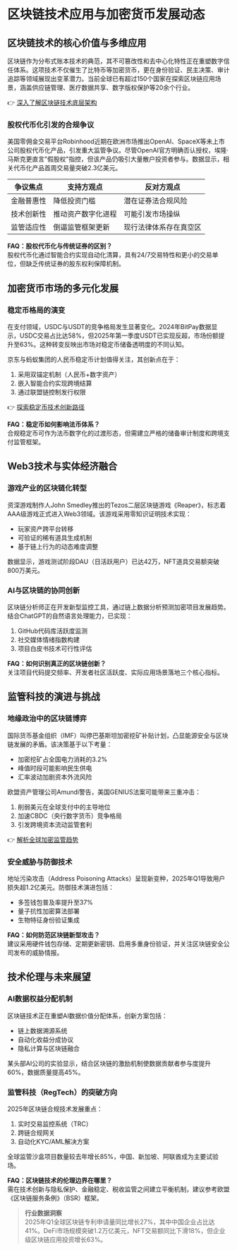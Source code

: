 # 区块链技术应用与加密货币发展动态

## 区块链技术的核心价值与多维应用
区块链作为分布式账本技术的典范，其不可篡改性和去中心化特性正在重塑数字信任体系。这项技术不仅催生了比特币等加密货币，更在身份验证、民主决策、审计追踪等领域展现出变革潜力。当前全球已有超过150个国家在探索区块链应用场景，涵盖供应链管理、医疗数据共享、数字版权保护等20余个行业。

👉 [深入了解区块链技术底层架构](https://bit.ly/okx_welcome)

### 股权代币化引发的合规争议
美国零佣金交易平台Robinhood近期在欧洲市场推出OpenAI、SpaceX等未上市公司股权代币化产品，引发重大监管争议。尽管OpenAI官方明确否认授权，埃隆·马斯克更直言"假股权"指控，但该产品仍吸引大量散户投资者参与。数据显示，相关代币化产品首周交易量突破2.3亿美元。

| 争议焦点          | 支持方观点                 | 反对方观点               |
|-------------------|--------------------------|-----------------------|
| 金融普惠性        | 降低投资门槛               | 潜在证券法合规风险       |
| 技术创新性        | 推动资产数字化进程         | 可能引发市场操纵       |
| 监管适应性        | 倒逼监管框架更新           | 现行法律体系存在真空区   |

**FAQ：股权代币化与传统证券的区别？**  
股权代币化通过智能合约实现自动化清算，具有24/7交易特性和更小的交易单位，但缺乏传统证券的股东权利保障机制。

## 加密货币市场的多元化发展
### 稳定币格局的演变
在支付领域，USDC与USDT的竞争格局发生显著变化。2024年BitPay数据显示，USDC交易占比达58%，但2025年第一季度USDT已实现反超，市场份额提升至63%。这种转变反映出市场对稳定币储备透明度的不同认知。

京东与蚂蚁集团的人民币稳定币计划值得关注，其创新点在于：
1. 采用双锚定机制（人民币+数字资产）
2. 嵌入智能合约实现跨境结算
3. 通过联盟链控制发行权限

👉 [探索稳定币技术创新路径](https://bit.ly/okx_welcome)

**FAQ：稳定币如何影响法币体系？**  
合规稳定币可作为法币数字化的过渡形态，但需建立严格的储备审计制度和跨境支付监管框架。

## Web3技术与实体经济融合
### 游戏产业的区块链化转型
资深游戏制作人John Smedley推出的Tezos二层区块链游戏《Reaper》，标志着AAA级游戏正式进入Web3领域。该游戏采用零知识证明技术实现：
- 玩家资产跨平台转移
- 可验证的稀有道具生成机制
- 基于链上行为的动态难度调整

数据显示，游戏测试阶段DAU（日活跃用户）已达42万，NFT道具交易额突破800万美元。

### AI与区块链的协同创新
区块链分析师正在开发新型监控工具，通过链上数据分析预测加密项目发展趋势。结合ChatGPT的自然语言处理能力，已实现：
1. GitHub代码库活跃度监测
2. 社交媒体情绪指数构建
3. 项目白皮书技术可行性评估

**FAQ：如何识别真正的区块链创新？**  
关注项目代码提交频率、开发者社区活跃度、实际应用场景落地三个核心指标。

## 监管科技的演进与挑战
### 地缘政治中的区块链博弈
国际货币基金组织（IMF）叫停巴基斯坦加密挖矿补贴计划，凸显能源安全与区块链发展的矛盾。该决策基于以下考量：
- 加密挖矿占全国电力消耗的3.2%
- 峰值时段可能影响民生供电
- 汇率波动加剧资本外流风险

欧盟资产管理公司Amundi警告，美国GENIUS法案可能带来三重冲击：
1. 削弱美元在全球支付中的主导地位
2. 加速CBDC（央行数字货币）竞争格局
3. 引发跨境资本流动监管套利

👉 [解析全球加密监管趋势](https://bit.ly/okx_welcome)

### 安全威胁与防御技术
地址污染攻击（Address Poisoning Attacks）呈现新变种，2025年Q1导致用户损失超1.2亿美元。防御技术演进包括：
- 多签钱包普及率提升至37%
- 量子抗性加密算法部署
- 生物特征身份验证集成

**FAQ：如何防范区块链新型攻击？**  
建议采用硬件钱包存储、定期更新密钥、启用多重身份验证，并关注区块链安全公司发布的威胁情报。

## 技术伦理与未来展望
### AI数据权益分配机制
区块链技术正在重塑AI数据价值分配体系，创新方案包括：
- 链上数据溯源系统
- 自动化收益分成协议
- 隐私计算与区块链融合

某头部AI公司的实验显示，结合区块链的激励机制使数据贡献者参与度提升60%，数据质量提高45%。

### 监管科技（RegTech）的突破方向
2025年区块链合规技术发展重点：
1. 实时交易监控系统（TRC）
2. 跨链合规网关
3. 自动化KYC/AML解决方案

全球监管沙盒项目数量较去年增长85%，中国、新加坡、阿联酋成为主要试验场。

**FAQ：区块链技术的伦理边界在哪里？**  
需在技术创新与隐私保护、金融稳定、税收监管之间建立平衡机制，建议参考欧盟《区块链服务条例》（BSR）框架。

> **行业数据洞察**  
> 2025年Q1全球区块链专利申请量同比增长27%，其中中国企业占比达41%。DeFi市场规模突破1.2万亿美元，NFT交易额同比下滑18%，但企业级区块链应用投资增长63%。
